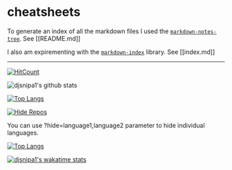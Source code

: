 # cheatsheets

To generate an index of all the markdown files I used the [`markdown-notes-tree`](https://www.npmjs.com/package/markdown-notes-tree). See [[README.md]]

I also am expirementing with the [`markdown-index`](https://github.com/zeke/markdown-index) library. See [[index.md]]

---

[![HitCount](http://hits.dwyl.com/djsnipa1/cheatsheets.svg)](http://hits.dwyl.com/djsnipa1/cheatsheets)


![djsnipa1's github stats](https://github-readme-stats.vercel.app/api?username=djsnipa1&show_icons=true&theme=gruvbox)

[![Top Langs](https://github-readme-stats.vercel.app/api/top-langs/?username=djsnipa1&layout=compact)](https://github.com/anuraghazra/github-readme-stats)


[![Hide Repos](https://github-readme-stats.vercel.app/api/top-langs/?username=anuraghazra&exclude_repo=notes,dotfiles)](https://github.com/anuraghazra/github-readme-stats)

You can use ?hide=language1,language2 parameter to hide individual languages.

[![Top Langs](https://github-readme-stats.vercel.app/api/top-langs/?username=djsnipa1&hide=jupyternotebooks,html)](https://github.com/anuraghazra/github-readme-stats)

[![djsnipa1's wakatime stats](https://github-readme-stats.vercel.app/api/wakatime?username=djsnipa1)](https://github.com/anuraghazra/github-readme-stats)

